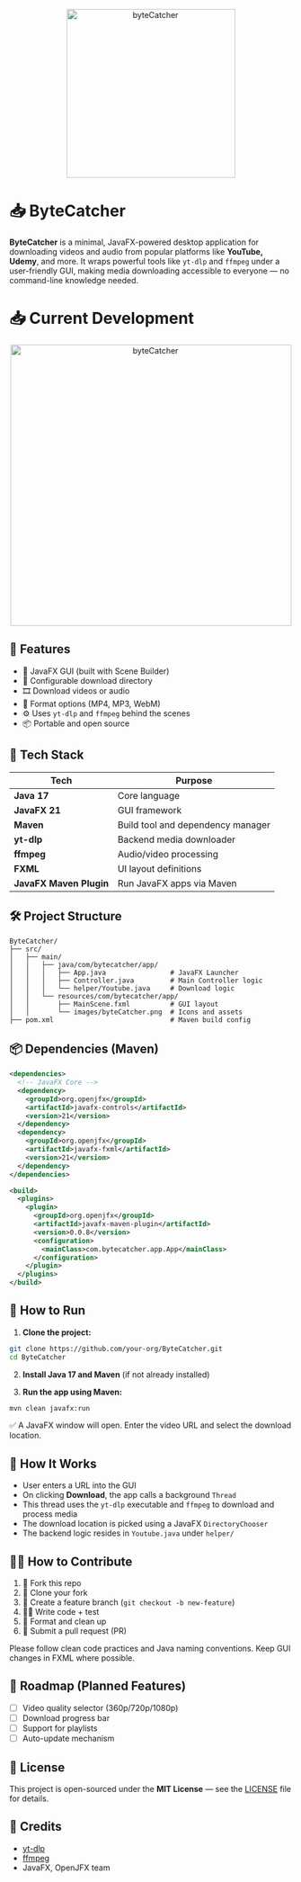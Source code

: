 <p align="center">
  <img src="https://github.com/user-attachments/assets/687267e4-4468-4b12-8c11-f82018fe0a5e" alt="byteCatcher" width="300"/>
</p>

# 📥 ByteCatcher

**ByteCatcher** is a minimal, JavaFX-powered desktop application for downloading videos and audio from popular platforms like **YouTube, Udemy**, and more. It wraps powerful tools like `yt-dlp` and `ffmpeg` under a user-friendly GUI, making media downloading accessible to everyone — no command-line knowledge needed.

# 📥 Current Development
<p align="center">
  <img src="https://github.com/user-attachments/assets/a2a32a43-25c9-4841-8d6b-8b0f20643e74" alt="byteCatcher" width="500"/>
</p>

## 🚀 Features

- 🎨 JavaFX GUI (built with Scene Builder)
- 🔧 Configurable download directory
- 🎞️ Download videos or audio
- 📂 Format options (MP4, MP3, WebM)
- ⚙️ Uses `yt-dlp` and `ffmpeg` behind the scenes
- 📦 Portable and open source

## 🧰 Tech Stack

| Tech | Purpose |
|------|---------|
| **Java 17** | Core language |
| **JavaFX 21** | GUI framework |
| **Maven** | Build tool and dependency manager |
| **yt-dlp** | Backend media downloader |
| **ffmpeg** | Audio/video processing |
| **FXML** | UI layout definitions |
| **JavaFX Maven Plugin** | Run JavaFX apps via Maven |

## 🛠️ Project Structure

```
ByteCatcher/
├── src/
│   ├── main/
│   │   ├── java/com/bytecatcher/app/
│   │   │   ├── App.java                # JavaFX Launcher
│   │   │   ├── Controller.java         # Main Controller logic
│   │   │   └── helper/Youtube.java     # Download logic
│   │   └── resources/com/bytecatcher/app/
│   │       ├── MainScene.fxml          # GUI layout
│   │       └── images/byteCatcher.png  # Icons and assets
├── pom.xml                             # Maven build config
```

## 📦 Dependencies (Maven)

```xml
<dependencies>
  <!-- JavaFX Core -->
  <dependency>
    <groupId>org.openjfx</groupId>
    <artifactId>javafx-controls</artifactId>
    <version>21</version>
  </dependency>
  <dependency>
    <groupId>org.openjfx</groupId>
    <artifactId>javafx-fxml</artifactId>
    <version>21</version>
  </dependency>
</dependencies>

<build>
  <plugins>
    <plugin>
      <groupId>org.openjfx</groupId>
      <artifactId>javafx-maven-plugin</artifactId>
      <version>0.0.8</version>
      <configuration>
        <mainClass>com.bytecatcher.app.App</mainClass>
      </configuration>
    </plugin>
  </plugins>
</build>
```

## 🧪 How to Run

1. **Clone the project:**

```bash
git clone https://github.com/your-org/ByteCatcher.git
cd ByteCatcher
```

2. **Install Java 17 and Maven** (if not already installed)

3. **Run the app using Maven:**

```bash
mvn clean javafx:run
```

✅ A JavaFX window will open. Enter the video URL and select the download location.

## 🧩 How It Works

- User enters a URL into the GUI
- On clicking **Download**, the app calls a background `Thread`
- This thread uses the `yt-dlp` executable and `ffmpeg` to download and process media
- The download location is picked using a JavaFX `DirectoryChooser`
- The backend logic resides in `Youtube.java` under `helper/`

## 🧑‍💻 How to Contribute

1. 🍴 Fork this repo
2. 👯 Clone your fork
3. 🔨 Create a feature branch (`git checkout -b new-feature`)
4. 👩‍💻 Write code + test
5. 🧼 Format and clean up
6. 📩 Submit a pull request (PR)

Please follow clean code practices and Java naming conventions. Keep GUI changes in FXML where possible.

## 🧭 Roadmap (Planned Features)

- [ ] Video quality selector (360p/720p/1080p)
- [ ] Download progress bar
- [ ] Support for playlists
- [ ] Auto-update mechanism

## 📜 License

This project is open-sourced under the **MIT License** — see the [LICENSE](./LICENSE) file for details.

## 🙌 Credits

- [yt-dlp](https://github.com/yt-dlp/yt-dlp)  
- [ffmpeg](https://ffmpeg.org/)  
- JavaFX, OpenJFX team  
